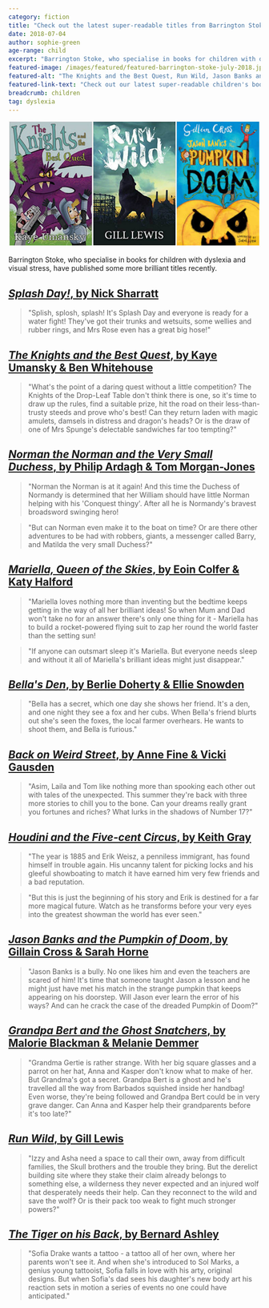 ```yaml
---
category: fiction
title: "Check out the latest super-readable titles from Barrington Stoke"
date: 2018-07-04
author: sophie-green
age-range: child
excerpt: "Barrington Stoke, who specialise in books for children with dyslexia and visual stress, have published some brilliant titles recently."
featured-image: /images/featured/featured-barrington-stoke-july-2018.jpg
featured-alt: "The Knights and the Best Quest, Run Wild, Jason Banks and the Pumpkin of Doom"
featured-link-text: "Check out our latest super-readable children's books."
breadcrumb: children
tag: dyslexia
---
```


![The Knights and the Best Quest, Run Wild, Jason Banks and the Pumpkin of Doom](/images/featured/featured-barrington-stoke-july-2018.jpg)

Barrington Stoke, who specialise in books for children with dyslexia and visual stress, have published some more brilliant titles recently.

## [<cite>Splash Day!</cite>, by Nick Sharratt](https://suffolk.spydus.co.uk/cgi-bin/spydus.exe/ENQ/OPAC/BIBENQ?BRN=2400080)

> "Splish, splosh, splash! It's Splash Day and everyone is ready for a water fight! They've got their trunks and wetsuits, some wellies and rubber rings, and Mrs Rose even has a great big hose!"

## [<cite>The Knights and the Best Quest</cite>, by Kaye Umansky & Ben Whitehouse](https://suffolk.spydus.co.uk/cgi-bin/spydus.exe/ENQ/OPAC/BIBENQ?BRN=2381036)

> "What's the point of a daring quest without a little competition? The Knights of the Drop-Leaf Table don't think there is one, so it's time to draw up the rules, find a suitable prize, hit the road on their less-than-trusty steeds and prove who's best! Can they return laden with magic amulets, damsels in distress and dragon's heads? Or is the draw of one of Mrs Spunge's delectable sandwiches far too tempting?"

## [<cite>Norman the Norman and the Very Small Duchess</cite>, by Philip Ardagh & Tom Morgan-Jones](https://suffolk.spydus.co.uk/cgi-bin/spydus.exe/ENQ/OPAC/BIBENQ?BRN=2389954)

> "Norman the Norman is at it again! And this time the Duchess of Normandy is determined that her William should have little Norman helping with his 'Conquest thingy'. After all he is Normandy's bravest broadsword swinging hero!

> "But can Norman even make it to the boat on time? Or are there other adventures to be had with robbers, giants, a messenger called Barry, and Matilda the very small Duchess?"

## [<cite>Mariella, Queen of the Skies</cite>, by Eoin Colfer & Katy Halford](https://suffolk.spydus.co.uk/cgi-bin/spydus.exe/ENQ/OPAC/BIBENQ?BRN=2389955)

> "Mariella loves nothing more than inventing but the bedtime keeps getting in the way of all her brilliant ideas! So when Mum and Dad won't take no for an answer there's only one thing for it - Mariella has to build a rocket-powered flying suit to zap her round the world faster than the setting sun!

> "If anyone can outsmart sleep it's Mariella. But everyone needs sleep and without it all of Mariella's brilliant ideas might just disappear."

## [<cite>Bella's Den</cite>, by Berlie Doherty & Ellie Snowden](https://suffolk.spydus.co.uk/cgi-bin/spydus.exe/ENQ/OPAC/BIBENQ?BRN=2396712)

> "Bella has a secret, which one day she shows her friend. It's a den, and one night they see a fox and her cubs. When Bella's friend blurts out she's seen the foxes, the local farmer overhears. He wants to shoot them, and Bella is furious."

## [<cite>Back on Weird Street</cite>, by Anne Fine & Vicki Gausden](https://suffolk.spydus.co.uk/cgi-bin/spydus.exe/ENQ/OPAC/BIBENQ?BRN=2389956)

> "Asim, Laila and Tom like nothing more than spooking each other out with tales of the unexpected. This summer they're back with three more stories to chill you to the bone. Can your dreams really grant you fortunes and riches? What lurks in the shadows of Number 17?"

## [<cite>Houdini and the Five-cent Circus</cite>, by Keith Gray](https://suffolk.spydus.co.uk/cgi-bin/spydus.exe/ENQ/OPAC/BIBENQ?BRN=2396727)

> "The year is 1885 and Erik Weisz, a penniless immigrant, has found himself in trouble again. His uncanny talent for picking locks and his gleeful showboating to match it have earned him very few friends and a bad reputation.

> "But this is just the beginning of his story and Erik is destined for a far more magical future. Watch as he transforms before your very eyes into the greatest showman the world has ever seen."

## [<cite>Jason Banks and the Pumpkin of Doom</cite>, by Gillain Cross & Sarah Horne](https://suffolk.spydus.co.uk/cgi-bin/spydus.exe/ENQ/OPAC/BIBENQ?BRN=2389957)

> "Jason Banks is a bully. No one likes him and even the teachers are scared of him! It's time that someone taught Jason a lesson and he might just have met his match in the strange pumpkin that keeps appearing on his doorstep. Will Jason ever learn the error of his ways? And can he crack the case of the dreaded Pumpkin of Doom?"

## [<cite>Grandpa Bert and the Ghost Snatchers</cite>, by Malorie Blackman & Melanie Demmer](https://suffolk.spydus.co.uk/cgi-bin/spydus.exe/ENQ/OPAC/BIBENQ?BRN=2400082)

> "Grandma Gertie is rather strange. With her big square glasses and a parrot on her hat, Anna and Kasper don't know what to make of her. But Grandma's got a secret. Grandpa Bert is a ghost and he's travelled all the way from Barbados squished inside her handbag! Even worse, they're being followed and Grandpa Bert could be in very grave danger. Can Anna and Kasper help their grandparents before it's too late?"

## [<cite>Run Wild</cite>, by Gill Lewis](https://suffolk.spydus.co.uk/cgi-bin/spydus.exe/ENQ/OPAC/BIBENQ?BRN=2400081)

> "Izzy and Asha need a space to call their own, away from difficult families, the Skull brothers and the trouble they bring. But the derelict building site where they stake their claim already belongs to something else, a wilderness they never expected and an injured wolf that desperately needs their help. Can they reconnect to the wild and save the wolf? Or is their pack too weak to fight much stronger powers?"

## [<cite>The Tiger on his Back</cite>, by Bernard Ashley](https://suffolk.spydus.co.uk/cgi-bin/spydus.exe/ENQ/OPAC/BIBENQ?BRN=2396725)

> "Sofia Drake wants a tattoo - a tattoo all of her own, where her parents won't see it. And when she's introduced to Sol Marks, a genius young tattooist, Sofia falls in love with his arty, original designs. But when Sofia's dad sees his daughter's new body art his reaction sets in motion a series of events no one could have anticipated."
